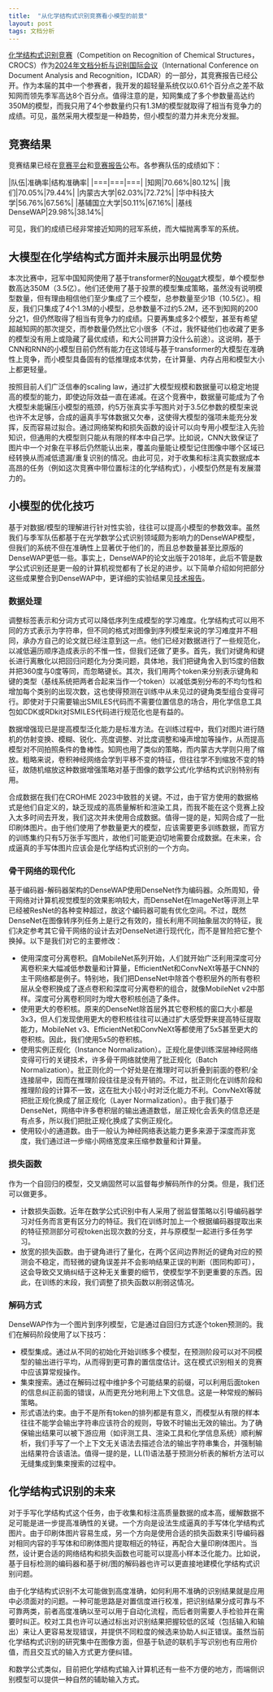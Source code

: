```yaml
---
title:  "从化学结构式识别竞赛看小模型的前景"
layout: post
tags: 文档分析
---
```


[化学结构式识别竞赛](https://crocs-ifly-ustc.github.io/crocs/)（Competition on Recognition of Chemical Structures，CROCS）作为[2024年文档分析与识别国际会议](https://icdar2024.net/)（International Conference on Document Analysis and Recognition，ICDAR）的一部分，其竞赛报告已经公开。作为本届的其中一个参赛者，我开发的超轻量系统仅以0.61个百分点之差不敌知网而领先季军高达8个百分点。值得注意的是，知网集成了多个参数量高达约350M的模型，而我只用了4个参数量约只有1.3M的模型就取得了相当有竞争力的成绩。可见，虽然采用大模型是一种趋势，但小模型的潜力并未充分发掘。


## 竞赛结果

竞赛结果已经在[竞赛平台](https://codalab.lisn.upsaclay.fr/competitions/17381#results)和[竞赛报告](https://icdar2024.net/list-of-main-conference-papers/)公布。各参赛队伍的成绩如下：

|队伍|准确率|结构准确率|
|===|===|===|
|知网|70.66%|80.12%|
|我们|70.05%|79.44%|
|内蒙古大学|62.03%|72.72%|
|华中科技大学|56.76%|67.56%|
|基辅国立大学|50.11%|67.16%|
|基线DenseWAP|29.98%|38.14%|

可见，我们的成绩已经非常接近知网的冠军系统，而大幅抛离季军的系统。

## 大模型在化学结构式方面并未展示出明显优势

本次比赛中，冠军中国知网使用了基于transformer的[Nougat](https://github.com/facebookresearch/nougat)大模型，单个模型参数高达350M（3.5亿）。他们还使用了基于投票的模型集成策略，虽然没有说明模型数量，但有理由相信他们至少集成了三个模型，总参数量至少1B（10.5亿）。相反，我们只集成了4个1.3M的小模型，总参数量不过约5.2M，还不到知网的200分之1，但仍然取得了相当有竞争力的成绩。只要再集成多2个模型，甚至有希望超越知网的那次提交，而参数量仍然比它小很多（不过，我怀疑他们也收藏了更多的模型没有用上或隐藏了最优成绩，和大公司拼算力没什么前途）。这说明，基于CNN和RNN的小模型目前仍然有能力在这领域与基于transformer的大模型在准确性上竞争，而小模型具备固有的低推理成本优势，在计算量、内存占用和模型大小上都更轻量。

按照目前人们广泛信奉的scaling law，通过扩大模型规模和数据量可以稳定地提高的模型的能力，即使边际效益一直在递减。在这个竞赛中，数据量可能成为了令大模型未能辗压小模型的瓶颈，约5万张真实手写图片对于3.5亿参数的模型来说也许不太足够，合成的逼真手写体数据又欠奉，这使得大模型的强项未能充分发挥，反而容易过拟合。通过网络架构和损失函数的设计可以向专用小模型注入先验知识，但通用的大模型则只能从有限的样本中自己学。比如说，CNN大致保证了图片中一个对象在平移后仍然能认出来，覆盖向量能让模型记住图像中哪个区域已经转换从而减低遗漏/重复识别的情况。由此可见，对于收集和标注真实数据成本高昂的任务（例如这次竞赛中带位置标注的化学结构式），小模型仍然是有发展潜力的。

## 小模型的优化技巧

基于对数据/模型的理解进行针对性实验，往往可以提高小模型的参数效率。虽然我们与季军队伍都基于在光学数学公式识别领域颇为影响力的DenseWAP模型，但我们的系统不但在准确性上显著优于他们的，而且总参数量甚至比原版的DenseWAP更低一些。事实上，DenseWAP的论文出版于2018年，此后不管是数学公式识别还是更一般的计算机视觉都有了长足的进步。以下简单介绍如何把部分这些成果整合到DenseWAP中，更详细的实验结果见[技术报告](image/crocs.pdf)。

### 数据处理

调整标签表示和分词方式可以降低序列生成模型的学习难度。化学结构式可以用不同的方式表示为字符串，但不同的格式对图像到序列模型来说的学习难度并不相同，承办方自己的论文就已经注意到这一点。他们已经对数据进行了一些规范化，以减低遍历顺序造成表示的不惟一性，但我们还做了更多。首先，我们对键角和键长进行离散化以把回归问题化为分类问题，具体地，我们把键角舍入到15度的倍数并把360度与0度等同，而忽略键长。其次，我们用两个token来分别表示键角和键的类型（基线系统把两者合起来当作一个token）以减低类别分布的不均匀性和增加每个类别的出现次数，这也使得预测在训练中从未见过的键角类型组合变得可行。即使对于只需要输出SMILES代码而不需要位置信息的场合，用化学信息工具包如CDK或RDkit对SMILES代码进行规范化也是有益的。

数据增强现已是提高模型泛化能力是标准方法。在训练过程中，我们对图片进行随机的仿射变换、模糊、锐化、亮度调整、对比度调整和噪声增加等操作，从而提高模型对不同拍照条件的鲁棒性。知网也用了类似的策略，而内蒙古大学则只用了缩放。粗略来说，卷积神经网络会学到平移不变的特征，但往往学不到缩放不变的特征，故随机缩放这种数据增强策略对基于图像的数学公式/化学结构式识别特别有用。

合成数据在我们在CROHME 2023中致胜的关键。不过，由于官方使用的数据格式是他们自定义的，缺乏现成的高质量解析和渲染工具，而我不能在这个竞赛上投入太多时间去开发，我们这次并未使用合成数据。值得一提的是，知网合成了一批印刷体图片。由于他们使用了参数量更大的模型，应该需要更多训练数据，而官方的训练集约只有5万张手写图片，故他们可能更迫切地需要合成数据。在未来，合成逼真的手写体图片应该会是化学结构式识别的一个方向。

### 骨干网络的现代化

基于编码器-解码器架构的DenseWAP使用DenseNet作为编码器。众所周知，骨干网络对计算机视觉模型的效果影响较大，而DenseNet在ImageNet等评测上早已经被ResNet的各种变种超过，故这个编码器可能有优化空间。不过，既然DenseNet在图像转序列任务上是行之有效的，擅长利用不同抽象层次的特征，我们决定参考其它骨干网络的设计去对DenseNet进行现代化，而不是冒险把它整个换掉。以下是我们对它的主要修改：

- 使用深度可分离卷积。自MobileNet系列开始，人们就开始广泛利用深度可分离卷积来大幅减低参数量和计算量，EfficientNet和ConvNeXt等基于CNN的主干网络都是例子。特别地，我们把DenseNet中除首个卷积层外的所有卷积层从全卷积换成了逐点卷积和深度可分离卷积的组合，就像MobileNet v2中那样。深度可分离卷积同时为增大卷积核创造了条件。
- 使用更大的卷积核。原来的DenseNet除首层外其它卷积核的窗口大小都是3x3，但人们发现使用更大的卷积核往往可以通过扩大感受野来提高特征提取能力，MobileNet v3、EfficientNet和ConvNeXt等都使用了5x5甚至更大的卷积核。因此，我们使用5x5的卷积核。
- 使用实例正规化（Instance Normalization）。正规化是使训练深层神经网络变得可行的关键技术，许多骨干网络就使用了批正规化（Batch Normalization）。批正则化的一个好处是在推理时可以折叠到前面的卷积/全连接层中，因而在推理阶段往往是没有开销的。不过，批正则化在训练阶段和推理阶段的计算不一致，这在批大小较小时对泛化能力不利。ConvNeXt等就把批正规化换成了层正规化（Layer Normalization）。由于我们基于DenseNet，网络中许多卷积层的输出通道数低，层正规化会丢失的信息还是有点多，所以我们把批正规化换成了实例正规化。
- 使用较小的通道数。由于一般认为神经网络表达能力更多来源于深度而非宽度，我们通过进一步缩小网络宽度来压缩参数量和计算量。

### 损失函数

作为一个自回归的模型，交叉熵固然可以监督每步解码所作的分类。但是，我们还可以做更多。

- 计数损失函数。近年在数学公式识别中有人采用了弱监督策略以引导编码器学习对任务而言更有区分力的特征。我们在训练时加上一个根据编码器提取出来的特征预测部分可视token出现次数的分支，并与原模型一起进行多任务学习。
- 放宽的损失函数。由于键角进行了量化，在两个区间边界附近的键角对应的预测会不稳定，而轻微的键角误差并不会影响结果正误的判断（图同构即可），这会导致交叉熵纠结于这种无关重要的细节，使模型学不到更重要的东西。因此，在训练的末段，我们调整了损失函数以削弱这情况。

### 解码方式

DenseWAP作为一个图片到序列模型，它是通过自回归方式逐个token预测的。我们在解码阶段使用了以下技巧：
- 模型集成。通过从不同的初始化开始训练多个模型，在预测阶段可以对不同模型的输出进行平均，从而得到更可靠的置信度估计。这在模式识别相关的竞赛中应该算常规操作。
- 集束搜索。通过在解码过程中维护多个可能结果的前缀，可以利用后面token的信息纠正前面的错误，从而更充分地利用上下文信息。这是一种常规的解码策略。
- 形式语法约束。由于不是所有token的排列都是有意义，而模型从有限的样本往往不能学会输出字符串应该符合的规则，导致不时输出无效的输出。为了确保输出结果可以被下游应用（如评测工具、渲染工具和化学信息系统）顺利解析，我们手写了一个上下文无关语法去描述合法的输出字符串集合，并强制输出结果符合该语法。值得一提的是，LL(1)语法基于预测分析表的解析方法可以无缝集成到集束搜索的过程中。

## 化学结构式识别的未来

对于手写化学结构式这个任务，由于收集和标注高质量数据的成本高，缓解数据不足可能是进一步提高准确性的关键。一个方向是设法生成逼真的手写体化学结构式图片。由于印刷体图片容易生成，另一个方向是使用合适的损失函数来引导编码器对相同内容的手写体和印刷体图片提取相近的特征，再配合大量印刷体图片。当然，设计更合适的网络结构和损失函数也可能可以提高小样本泛化能力。比如说，基于目标检测的编码器和基于树/图的解码器也许可以更直接地建模化学结构式识别问题。

由于化学结构式识别不太可能做到高度准确，如何利用不准确的识别结果就是应用中必须面对的问题。一种可能思路是对置信度进行校准，把识别结果分成可靠与不可靠两类，前者高度准确以至可以用于自动化流程，而后者则需要人手检验并在需要时纠正。校对工具也许可以通过标出对识别结果把握较低的区域（包括输入和输出）来让人更容易发现错误，并提供不同粒度的候选来协助人纠正错误。虽然当前化学结构式识别的研究集中在图像方面，但基于轨迹的联机手写识别也有应用价值，而且交互式的输入方式更方便纠错。

和数学公式类似，目前把化学结构式输入计算机还有一些不方便的地方，而端侧识别模型可以提供一种自然的辅助输入方式。
